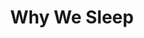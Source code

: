 ---
title: "Why We Sleep"
excerpt: Matthew Walker
permalink: /book-notes/Walker-Why-We-Sleep/
author_profile: false
toc: true
toc_sticky: true
header:
  image: /assets/images/book-notes/Covers/why we sleep.jpg
  teaser: /assets/images/book-notes/Covers/why we sleep teaser.png
---